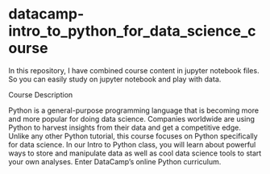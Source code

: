 # datacamp-intro_to_python_for_data_science_course

In this repository, I have combined course content in jupyter notebook files. So you can easily study on jupyter notebook
and play with data.

Course Description

Python is a general-purpose programming language that is becoming more and more popular for doing data science. 
Companies worldwide are using Python to harvest insights from their data and get a competitive edge. 
Unlike any other Python tutorial, this course focuses on Python specifically for data science. 
In our Intro to Python class, you will learn about powerful ways to store and manipulate data as well as cool data science tools 
to start your own analyses. Enter DataCamp’s online Python curriculum.
